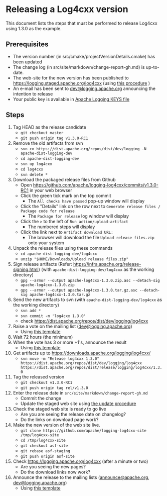 Releasing a Log4cxx version
===================

This document lists the steps that must be performed to release Log4cxx
using 1.3.0 as the example.

Prerequisites
----------

* The version number (in src/cmake/projectVersionDetails.cmake) has been updated
* The change log (in src/site/markdown/change-report-gh.md) is up-to-date.
* The web-site for the new version has been published to https://logging.staged.apache.org/log4cxx (using [this procedure](staging.md) )
* An e-mail has been sent to dev@logging.apache.org announcing the intention to release
* Your public key is available in [Apache Logging KEYS file](https://dist.apache.org/repos/dist/release/logging/KEYS)

Steps
-----

1. Tag HEAD as the release candidate
    - `git checkout master`
    - `git push origin tag v1.3.0-RC1`
1. Remove the old artifacts from svn
    - `svn co https://dist.apache.org/repos/dist/dev/logging -N apache-dist-logging-dev`
    - `cd apache-dist-logging-dev`
    - `svn up log4cxx`
    - `cd log4cxx`
    - `svn delete *`
1. Download the packaged release files from Github
    - Open https://github.com/apache/logging-log4cxx/commits/v1.3.0-RC1 in your web browser
    - Click the green tick mark on the top commit
        - The `All checks have passed` pop-up window will display
    - Click the "Details" link on the row next to `Generate release files / Package code for release`
        - The `Package for release` log window will display
    - Click the `>` to the left of `Run action/upload-artifact`
        - The numbered steps will display
    - Click the link next to `Artifact download URL:`
        - The browser will download the file `Upload release files.zip` onto your system
1. Unpack the release files using these commands
    - `cd apache-dist-logging-dev/log4cxx`
    - `unzip "$HOME/Downloads/Upload release files.zip"`
1. Sign release artifacts (Refer: https://infra.apache.org/release-signing.html) (with `apache-dist-logging-dev/log4cxx` as the working directory)
    - `gpg --armor --output apache-log4cxx-1.3.0.zip.asc --detach-sig apache-log4cxx-1.3.0.zip`
    - `gpg --armor --output apache-log4cxx-1.3.0.tar.gz.asc --detach-sig apache-log4cxx-1.3.0.tar.gz`
1. Send the new artifacts to svn (with `apache-dist-logging-dev/log4cxx` as the working directory)
    - `svn add *`
    - `svn commit -m 'log4cxx 1.3.0'`
    - check https://dist.apache.org/repos/dist/dev/logging/log4cxx
1. Raise a vote on the mailing list (dev@logging.apache.org)
   - Using [this template](MailTemplate.txt)
1. Wait 72 hours (the minimum)
1. When the vote has 3 or more +1's, announce the result
   - Using [this template](MailTemplate.Result.txt)
1. Get artifacts up to https://downloads.apache.org/logging/log4cxx/
    - `svn move -m "Release log4cxx 1.3.0" https://dist.apache.org/repos/dist/dev/logging/log4cxx   https://dist.apache.org/repos/dist/release/logging/log4cxx/1.3.0`
1. Tag the released version
    - `git checkout v1.3.0-RC1`
    - `git push origin tag rel/v1.3.0`
1. Enter the release date in `src/site/markdown/change-report-gh.md`
    - Commit the change
    - Update the staged web site using [the update procedure](staging.md)
1. Check the staged web site is ready to go live
    - Are you are seeing the release date on changelog?
    - Do the links on download page work?
1. Make the new version of the web site live.
    - `git clone https://github.com/apache/logging-log4cxx-site /tmp/log4cxx-site`
    - `cd /tmp/log4cxx-site`
    - `git checkout asf-site`
    - `git rebase asf-staging`
    - `git push origin asf-site`
1. Check https://logging.apache.org/log4cxx (after a minute or two)
    - Are you seeing the new pages?
    - Do the download links now work?
1. Announce the release to the mailing lists (announce@apache.org, dev@logging.apache.org)
   - Using [this template](MailTemplate.Announce.txt)

